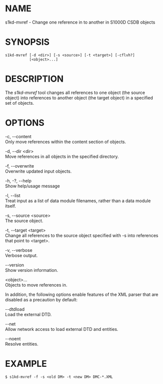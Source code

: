 NAME
====

s1kd-mvref - Change one reference in to another in S1000D CSDB objects

SYNOPSIS
========

    s1kd-mvref [-d <dir>] [-s <source>] [-t <target>] [-cflvh?]
               [<object>...]

DESCRIPTION
===========

The *s1kd-mvref* tool changes all references to one object (the source
object) into references to another object (the target object) in a
specified set of objects.

OPTIONS
=======

-c, --content  
Only move references within the content section of objects.

-d, --dir &lt;dir&gt;  
Move references in all objects in the specified directory.

-f, --overwrite  
Overwrite updated input objects.

-h, -?, --help  
Show help/usage message

-l, --list  
Treat input as a list of data module filenames, rather than a data
module itself.

-s, --source &lt;source&gt;  
The source object.

-t, --target &lt;target&gt;  
Change all references to the source object specified with -s into
references that point to &lt;target&gt;.

-v, --verbose  
Verbose output.

--version  
Show version information.

&lt;object&gt;...  
Objects to move references in.

In addition, the following options enable features of the XML parser
that are disabled as a precaution by default:

--dtdload  
Load the external DTD.

--net  
Allow network access to load external DTD and entities.

--noent  
Resolve entities.

EXAMPLE
=======

    $ s1kd-mvref -f -s <old DM> -t <new DM> DMC-*.XML
